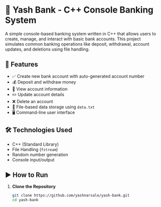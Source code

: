 # 🏦 Yash Bank - C++ Console Banking System

A simple console-based banking system written in C++ that allows users to create, manage, and interact with basic bank accounts. This project simulates common banking operations like deposit, withdrawal, account updates, and deletions using file handling.

## 📌 Features

- ✅ Create new bank account with auto-generated account number
- 💰 Deposit and withdraw money
- 📄 View account information
- ✏️ Update account details
- ❌ Delete an account
- 💾 File-based data storage using `data.txt`
- 🖥️ Command-line user interface

## 🛠️ Technologies Used

- C++ (Standard Library)
- File Handling (`fstream`)
- Random number generation
- Console input/output


## ▶️ How to Run

1. **Clone the Repository**
   ```bash
   git clone https://github.com/yashnarsale/yash-bank.git
   cd yash-bank

